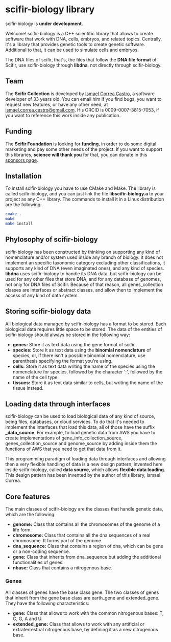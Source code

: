 # scifir-biology library

scifir-biology is **under development**.

Welcome! scifir-biology is a C++ scientific library that allows to create software that work with DNA, cells, embryos, and related topics. Centrally, it's a library that provides genetic tools to create genetic software. Additional to that, it can be used to simulate cells and embryos.

The DNA files of scifir, that's, the files that follow the **DNA file format** of Scifir, use scifir-biology through **libdna**, not directly through scifir-biology.

## Team

The **Scifir Collection** is developed by [Ismael Correa Castro](https://iarfen.github.io), a software developer of 33 years old. You can email him if you find bugs, you want to request new features, or have any other need, at ismael.correa.castro@gmail.com. His ORCID is 0009-0007-3815-7053, if you want to reference this work inside any publication.

## Funding

The **Scifir Foundation** is looking for **funding**, in order to do some digital marketing and pay some other needs of the project. If you want to support this libraries, **science will thank you** for that, you can donate in this [sponsors page](https://github.com/sponsors/iarfen).

## Installation

To install scifir-biology you have to use CMake and Make. The library is called scifir-biology, and you can just link the file **libscifir-biology.a** to your project as any C++ library. The commands to install it in a Linux distribution are the following:

```sh
cmake .
make
make install
```

## Phylosophy of scifir-biology

scifir-biology has been constructed by thinking on supporting any kind of nomenclature and/or system used inside any branch of biology. It does not implement an specific taxonomic category excluding other classifications, it supports any kind of DNA (even imaginated ones), and any kind of species. **libdna** uses scifir-biology to handle its DNA data, but scifir-biology can be used for any other files that store DNA, and for any database of genomes, not only for DNA files of Scifir. Because of that reason, all genes_collection classes are interfaces or abstract classes, and allow then to implement the access of any kind of data system.

## Storing scifir-biology data

All biological data managed by scifir-biology has a format to be stored. Each biological data requires little space to be stored. The data of the entities of scifir-biology should always be stored in the following way:

- **genes:** Store it as text data using the gene format of scifir.
- **species:** Store it as text data using the **binomial nomenclature** of species, or, if there isn't a possible binomial nomenclature, use parenthesis specifying the format you're using.
- **cells:** Store it as text data writing the name of the species using the nomenclature for species, followed by the character ':', followed by the name of the cell type.
- **tissues:** Store it as text data similar to cells, but writing the name of the tissue instead.

## Loading data through interfaces

scifir-biology can be used to load biological data of any kind of source, being files, databases, or cloud services. To do that it's needed to implement the interfaces that load this data, all of those have the suffix **_data_source**. For example, to load genetic data from AWS you have to create implementations of gene_info_collection_source, genes_collection_source and genome_source by adding inside them the functions of AWS that you need to get that data from it.

This programming paradigm of loading data through interfaces and allowing then a very flexible handling of data is a new design pattern, invented here inside scifir-biology, called **data source**, which allows **flexible data loading**. This design pattern has been invented by the author of this library, Ismael Correa.

## Core features

The main classes of scifir-biology are the classes that handle genetic data, which are the following:

- **genome:** Class that contains all the chromosomes of the genome of a life form.
- **chromosome:** Class that contains all the dna sequences of a real chromosome. It forms part of the genome.
- **dna_sequence:** Class that contains a region of dna, which can be gene or a non-coding sequence.
- **gene:** Class that inherits from dna_sequence but adding the additional functionalities of genes.
- **nbase:** Class that contains a nitrogenous base.

### Genes

All classes of genes have the base class gene. The two classes of genes that inherit from the gene base class are earth_gene and extended_gene. They have the following characteristics:

- **gene:** Class that allows to work with the common nitrogenous bases: T, C, G, A and U.
- **extended_gene:** Class that allows to work with any artificial or extraterrestrial nitrogenous base, by defining it as a new nitrogenous base.
